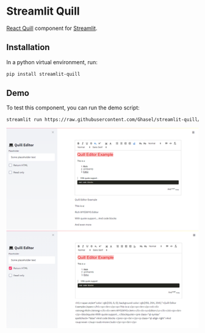 # Streamlit Quill

[React Quill](https://github.com/zenoamaro/react-quill) component for [Streamlit](https://www.streamlit.io/).

## Installation

In a python virtual environment, run:

```sh
pip install streamlit-quill
```

## Demo

To test this component, you can run the demo script:

```sh
streamlit run https://raw.githubusercontent.com/Ghasel/streamlit-quill/master/examples/streamlit_quill_demo.py
```

![Demo 1](https://raw.githubusercontent.com/Ghasel/streamlit-quill/master/examples/streamlit_quill_demo_text.png)
![Demo 2](https://raw.githubusercontent.com/Ghasel/streamlit-quill/master/examples/streamlit_quill_demo_html.png)
